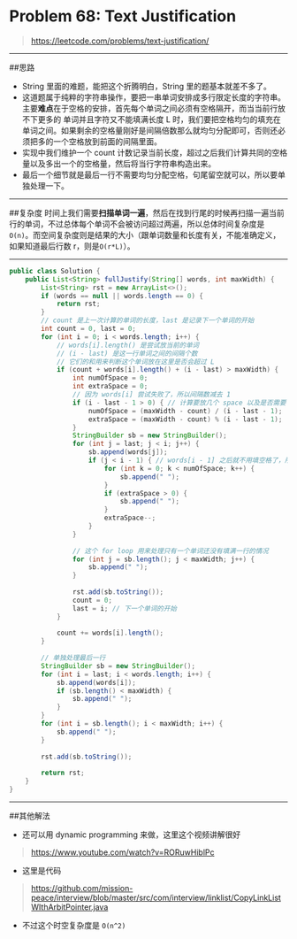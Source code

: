 # Problem 68: Text Justification

> https://leetcode.com/problems/text-justification/

------------
##思路
* String 里面的难题，能把这个折腾明白，String 里的题基本就差不多了。
* 这道题属于纯粹的字符串操作，要把一串单词安排成多行限定长度的字符串。主要**难点**在于空格的安排，首先每个单词之间必须有空格隔开，而当当前行放不下更多的 单词并且字符又不能填满长度 L 时，我们要把空格均匀的填充在单词之间。如果剩余的空格量刚好是间隔倍数那么就均匀分配即可，否则还必须把多的一个空格放到前面的间隔里面。
* 实现中我们维护一个 count 计数记录当前长度，超过之后我们计算共同的空格量以及多出一个的空格量，然后将当行字符串构造出来。
* 最后一个细节就是最后一行不需要均匀分配空格，句尾留空就可以，所以要单独处理一下。

----------
##复杂度
时间上我们需要**扫描单词一遍**，然后在找到行尾的时候再扫描一遍当前行的单词，不过总体每个单词不会被访问超过两遍，所以总体时间复杂度是`O(n)`。而空间复杂度则是结果的大小（跟单词数量和长度有关，不能准确定义，如果知道最后行数 r，则是`O(r*L)`）。

--------------



```java
public class Solution {
    public List<String> fullJustify(String[] words, int maxWidth) {
        List<String> rst = new ArrayList<>();
        if (words == null || words.length == 0) {
            return rst;
        }
        // count 是上一次计算的单词的长度，last 是记录下一个单词的开始
        int count = 0, last = 0;
        for (int i = 0; i < words.length; i++) {
            // words[i].length() 是尝试放当前的单词
            // (i - last) 是这一行单词之间的间隔个数
            // 它们的和用来判断这个单词放在这里是否会超过 L
            if (count + words[i].length() + (i - last) > maxWidth) {
                int numOfSpace = 0;
                int extraSpace = 0;
                // 因为 words[i] 尝试失败了，所以间隔数减去 1
                if (i - last - 1 > 0) { // 计算要放几个 space 以及是否需要 extra space
                    numOfSpace = (maxWidth - count) / (i - last - 1);
                    extraSpace = (maxWidth - count) % (i - last - 1);
                }
                StringBuilder sb = new StringBuilder();
                for (int j = last; j < i; j++) {
                    sb.append(words[j]);
                    if (j < i - 1) { // words[i - 1] 之后就不用填空格了，所以这里是 j < i - 1
                        for (int k = 0; k < numOfSpace; k++) {
                            sb.append(" ");
                        }
                        if (extraSpace > 0) {
                            sb.append(" ");
                        }
                        extraSpace--;
                    }
                }
                
                // 这个 for loop 用来处理只有一个单词还没有填满一行的情况
                for (int j = sb.length(); j < maxWidth; j++) {
                    sb.append(" ");
                }
                
                rst.add(sb.toString());
                count = 0;
                last = i; // 下一个单词的开始
            }
            
            count += words[i].length();
        }
        
        // 单独处理最后一行
        StringBuilder sb = new StringBuilder();
        for (int i = last; i < words.length; i++) {
            sb.append(words[i]);
            if (sb.length() < maxWidth) {
                sb.append(" ");
            }
        }
        for (int i = sb.length(); i < maxWidth; i++) {
            sb.append(" ");
        }
        
        rst.add(sb.toString());
        
        return rst;
    }
}
```

-------
##其他解法
* 还可以用 dynamic programming 来做，这里这个视频讲解很好
> https://www.youtube.com/watch?v=RORuwHiblPc

* 这里是代码
> https://github.com/mission-peace/interview/blob/master/src/com/interview/linklist/CopyLinkListWIthArbitPointer.java

* 不过这个时空复杂度是 `O(n^2)`






































